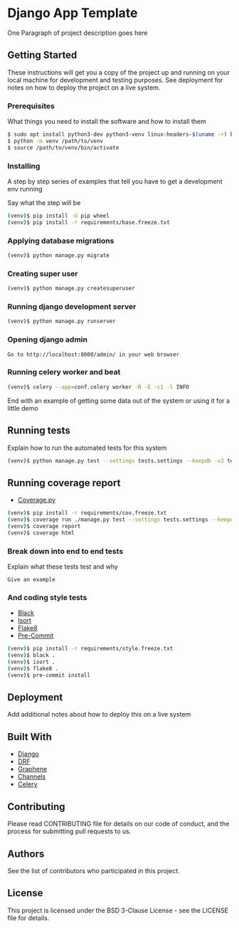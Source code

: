 # Django App Template

One Paragraph of project description goes here

## Getting Started

These instructions will get you a copy of the project up and running on your local machine for development and testing purposes. See deployment for notes on how to deploy the project on a live system.

### Prerequisites

What things you need to install the software and how to install them

```bash
$ sudo apt install python3-dev python3-venv linux-headers-$(uname -r) build-essential
$ python -m venv /path/to/venv
$ source /path/to/venv/bin/activate
```

### Installing

A step by step series of examples that tell you have to get a development env running

Say what the step will be

```bash
(venv)$ pip install -U pip wheel
(venv)$ pip install -r requirements/base.freeze.txt
```

### Applying database migrations

```bash
(venv)$ python manage.py migrate
```

### Creating super user

```bash
(venv)$ python manage.py createsuperuser
```

### Running django development server

```bash
(venv)$ python manage.py runserver
```

### Opening django admin

```
Go to http://localhost:8000/admin/ in your web browser
```

### Running celery worker and beat

```bash
(venv)$ celery --app=conf.celery worker -B -E -c1 -l INFO
```

End with an example of getting some data out of the system or using it for a little demo

## Running tests

Explain how to run the automated tests for this system

```bash
(venv)$ python manage.py test --settings tests.settings --keepdb -v2 tests
```

## Running coverage report

* [Coverage.py](https://coverage.readthedocs.io)

```bash
(venv)$ pip install -r requirements/cov.freeze.txt
(venv)$ coverage run ./manage.py test --settings tests.settings --keepdb -v2 tests
(venv)$ coverage report
(venv)$ coverage html
```

### Break down into end to end tests

Explain what these tests test and why

```
Give an example
```

### And coding style tests

* [Black](https://black.readthedocs.io)
* [Isort](https://pycqa.github.io/isort/)
* [Flake8](https://flake8.pycqa.org)
* [Pre-Commit](https://pre-commit.com)

```bash
(venv)$ pip install -r requirements/style.freeze.txt
(venv)$ black .
(venv)$ isort .
(venv)$ flake8 .
(venv)$ pre-commit install
```

## Deployment

Add additional notes about how to deploy this on a live system

## Built With

* [Django](https://www.djangoproject.com)
* [DRF](http://www.django-rest-framework.org)
* [Graphene](https://graphene-python.org)
* [Channels](https://channels.readthedocs.io)
* [Celery](https://docs.celeryq.dev)

## Contributing

Please read CONTRIBUTING file for details on our code of conduct, and the process for submitting pull requests to us.

## Authors

See the list of contributors who participated in this project.

## License

This project is licensed under the BSD 3-Clause License - see the LICENSE file for details.
